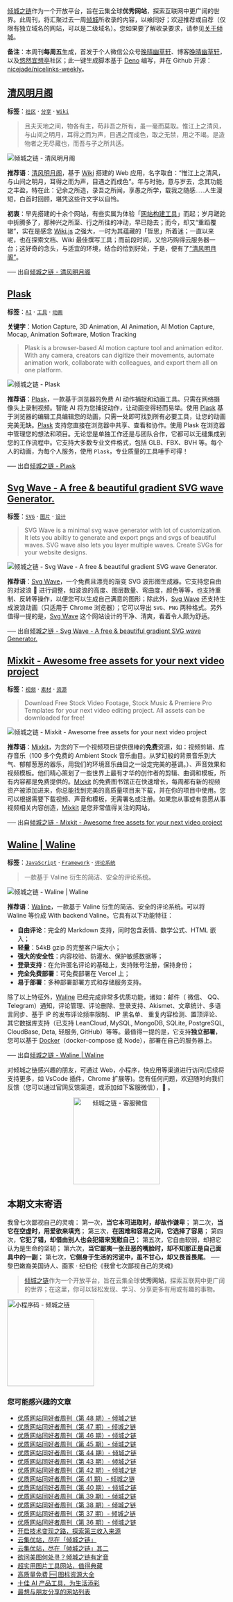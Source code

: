 [倾城之链](https://nicelinks.site/?utm_source=weekly)作为一个开放平台，旨在云集全球**优秀网站**，探索互联网中更广阔的世界。此周刊，将汇聚过去一周[倾城](https://nicelinks.site/?utm_source=weekly)所收录的内容，以飨同好；欢迎推荐或自荐（仅限有独立域名的网站，可以是二级域名）。您如果要了解收录要求，请参见[关于倾城](https://nicelinks.site/about?utm_source=weekly)。

**备注**：本周刊**每周五**生成，首发于个人微信公众号[晚晴幽草轩](https://mp.weixin.qq.com/mp/appmsgalbum?__biz=MzI5MDIwMzM2Mg==&action=getalbum&album_id=1530765143352082433&scene=173&from_msgid=2650641087&from_itemidx=1&count=3#wechat_redirect)、博客[晚晴幽草轩](https://www.jeffjade.com)，以及[悠然宜想亭](https://forum.lovejade.cn/)社区；此一键生成脚本基于 [Deno](https://nicelinks.site/post/602d30aad099ff5688618591) 编写，并在 Github 开源：[nicejade/nicelinks-weekly](https://github.com/nicejade/nicelinks-weekly)。

## [清风明月阁](https://nicelinks.site/post/61e96fec3bc51624375150aa)

**标签**：[`社区`](https://nicelinks.site/tags/社区) · [`分享`](https://nicelinks.site/tags/分享) · [`Wiki`](https://nicelinks.site/tags/Wiki)

> 且夫天地之间，物各有主，苟非吾之所有，虽一毫而莫取。惟江上之清风，与山间之明月，耳得之而为声，目遇之而成色，取之无禁，用之不竭。是造物者之无尽藏也，而吾与子之所共适。

![倾城之链 - 清风明月阁](https://nicelinks.oss-cn-shenzhen.aliyuncs.com/wiki.lovejade.cn.png?x-oss-process=style/png2jpg)

**推荐语**：[清风明月阁](https://nicelinks.site/redirect?url=https://wiki.lovejade.cn/)，基于 [Wiki](https://nicelinks.site/post/61a334f7465c2155e2d15886) 搭建的 Web 应用，名字取自：“惟江上之清风，与山间之明月，耳得之而为声，目遇之而成色”。年与时驰，意与岁去，念其功能之丰盈，特在此：记余之所造，录吾之所闻，享愚之所学，载我之随感.....人生漫短，白首时回顾，堪凭这些许文字以自怜。

**初衷**：早先搭建的十余个网站，有些实属为体验「[网站构建工具](https://nicelinks.site/tags/%E7%BD%91%E7%AB%99%E7%94%9F%E6%88%90%E5%99%A8)」而起；岁月蹉跎中折腾多了，那种兴之所至、行之所往的冲动，早已隐去；而今，却又“重蹈覆辙”，实在是感念 [Wiki.js](https://nicelinks.site/post/61a334f7465c2155e2d15886) 之强大，一时为其蕴藏的「哲思」所着迷；一直以来呢，也在探索文档、Wiki 最佳撰写工具；而前段时间，又恰巧购得云服务器一台；这好奇的念头，与适宜的环境，结合的恰到好处，于是，便有了[“清风明月阁”](https://wiki.lovejade.cn/zh/)。

── 出自[倾城之链 - 清风明月阁](https://nicelinks.site/post/61e96fec3bc51624375150aa)

## [Plask](https://nicelinks.site/post/61e960713bc51624375150a8)

**标签**：[`AI`](https://nicelinks.site/tags/AI) · [`工具`](https://nicelinks.site/tags/工具) · [`动画`](https://nicelinks.site/tags/动画)

**关键字**：Motion Capture, 3D Animation, AI Animation, AI Motion Capture, Mocap, Animation Software, Motion Tracking

> Plask is a browser-based AI motion capture tool and animation editor. With any camera, creators can digitize their movements, automate animation work, collaborate with colleagues, and export them all on one platform.

![倾城之链 - Plask](https://nicelinks.oss-cn-shenzhen.aliyuncs.com/plask.ai.png?x-oss-process=style/png2jpg)

**推荐语**：[Plask](https://nicelinks.site/redirect?url=https://plask.ai/)，一款基于浏览器的免费 AI 动作捕捉和动画工具。只需在网络摄像头上录制视频。智能 AI 将为您捕捉动作，让动画变得轻而易举。使用 [Plask](https://nicelinks.site/redirect?url=https://plask.ai/) 基于浏览器的编辑工具编辑您的动画，只需一处即可找到所有必要工具，让您的动画完美无缺。[Plask](https://nicelinks.site/redirect?url=https://plask.ai/) 支持您直接在浏览器中共享、查看和协作。使用 Plask 在浏览器中管理您的想法和项目。无论您是单独工作还是与团队合作，它都可以无缝集成到您的工作流程中。它支持大多数专业文件格式，包括 GLB、FBX、BVH 等。每个人的动画，为每个人服务，使用 `Plask`，专业质量的工具唾手可得！

── 出自[倾城之链 - Plask](https://nicelinks.site/post/61e960713bc51624375150a8)

## [Svg Wave - A free & beautiful gradient SVG wave Generator.](https://nicelinks.site/post/61e95a223bc51624375150a6)

**标签**：[`SVG`](https://nicelinks.site/tags/SVG) · [`图片`](https://nicelinks.site/tags/图片) · [`设计`](https://nicelinks.site/tags/设计)

> SVG Wave is a minimal svg wave generator with lot of customization. It lets you abiltiy to generate and export pngs and svgs of beautiful waves. SVG wave also lets you layer multiple waves. Create SVGs for your website designs.

![倾城之链 - Svg Wave - A free & beautiful gradient SVG wave Generator.](https://nicelinks.oss-cn-shenzhen.aliyuncs.com/svgwave.in.png?x-oss-process=style/png2jpg)

**推荐语**：[Svg Wave](https://nicelinks.site/redirect?url=https://svgwave.in/)，一个免费且漂亮的渐变 SVG 波形图生成器。它支持您自由的对波浪 🌊 进行调整，如波浪的高度、图层数量、弯曲度，颜色等等，也支持重制、反转等操作，以便您可以生成自己满意的图形；除此外，[Svg Wave](https://nicelinks.site/redirect?url=https://svgwave.in/) 还支持生成波浪动画（只适用于 Chrome 浏览器）；它可以导出 `SVG`、`PNG` 两种格式。另外值得一提的是，[Svg Wave](https://nicelinks.site/redirect?url=https://svgwave.in/) 这个网站设计的干净、清爽，看着令人颇为舒适。

── 出自[倾城之链 - Svg Wave - A free & beautiful gradient SVG wave Generator.](https://nicelinks.site/post/61e95a223bc51624375150a6)

## [Mixkit - Awesome free assets for your next video project](https://nicelinks.site/post/61e82e723bc516243751509d)

**标签**：[`视频`](https://nicelinks.site/tags/视频) · [`素材`](https://nicelinks.site/tags/素材) · [`资源`](https://nicelinks.site/tags/资源)

> Download Free Stock Video Footage, Stock Music & Premiere Pro Templates for your next video editing project. All assets can be downloaded for free!

![倾城之链 - Mixkit - Awesome free assets for your next video project](https://nicelinks.oss-cn-shenzhen.aliyuncs.com/mixkit.co.png?x-oss-process=style/png2jpg)

**推荐语**：[Mixkit](https://nicelinks.site/redirect?url=https://mixkit.co/)，为您的下一个视频项目提供很棒的**免费**资源，如：视频剪辑、库存音乐（100 多个免费的 Ambient Stock 音乐曲目。从梦幻般的背景音乐到大气、郁郁葱葱的器乐，用我们的环境音乐曲目之一设定完美的基调。）、声音效果和视频模板。他们精心策划了一些世界上最有才华的创作者的剪辑、曲调和模板，所有内容都是免费提供的。[Mixkit](https://nicelinks.site/redirect?url=https://mixkit.co/) 的免费图书馆正在快速增长，每周都有新的视频资产被添加进来，你总能找到完美的高质量项目来下载，并在你的项目中使用。您可以根据需要下载视频、声音和模板，无需署名或注册。如果您从事或有意愿从事视频相关内容创造，[Mixkit](https://nicelinks.site/redirect?url=https://mixkit.co/) 是您非常值得关注的网站。

── 出自[倾城之链 - Mixkit - Awesome free assets for your next video project](https://nicelinks.site/post/61e82e723bc516243751509d)

## [Waline | Waline](https://nicelinks.site/post/61e6e0783bc516243751509b)

**标签**：[`JavaScript`](https://nicelinks.site/tags/JavaScript) · [`Framework`](https://nicelinks.site/tags/Framework) · [`评论系统`](https://nicelinks.site/tags/评论系统)

> 一款基于 Valine 衍生的简洁、安全的评论系统。

![倾城之链 - Waline | Waline](https://nicelinks.oss-cn-shenzhen.aliyuncs.com/waline.js.org.png?x-oss-process=style/png2jpg)

**推荐语**：[Waline](https://nicelinks.site/redirect?url=https://waline.js.org/)，一款基于 Valine 衍生的简洁、安全的评论系统。可以将 Waline 等价成 With backend Valine。它具有以下功能特征：

- **自由评论**：完全的 Markdown 支持，同时包含表情、数学公式、HTML 嵌入；
- **轻量**：54kB gzip 的完整客户端大小；
- **强大的安全性**：内容校验、防灌水、保护敏感数据等；
- **登录支持**：在允许匿名评论的基础上，支持账号注册，保持身份；
- **完全免费部署**：可免费部署在 Vercel 上；
- **易于部署**：多种部署部署方式和存储服务支持。

除了以上特征外，[Waline](https://nicelinks.site/redirect?url=https://waline.js.org/) 已经完成非常多优质功能，诸如：邮件（ 微信、 QQ、Telegram）通知，评论管理、评论删除、登录支持、Akismet、文章统计、多语言同步、基于 IP 的发布评论频率限制、 IP 黑名单、 重复内容检测、置顶评论、其它数据库支持（已支持 LeanCloud, MySQL, MongoDB, SQLite, PostgreSQL, CloudBase, Deta, 轻服务, GitHub）等等。最值得一提的是，它支持**独立部署**，您可以基于 [Docker](https://nicelinks.site/post/5b7036890f8719053c094d68)（docker-compose 或 Node），部署在自己的服务器上。

── 出自[倾城之链 - Waline | Waline](https://nicelinks.site/post/61e6e0783bc516243751509b)

对倾城之链感兴趣的朋友，可通过 Web，小程序，快应用等渠道进行访问(后续将支持更多，如 VsCode 插件，Chrome 扩展等)。您有任何问题，欢迎随时向我们反馈（您可以通过官网反馈渠道，或添加如下客服微信），🤲 。

<div align="center"><img src="https://image.nicelinks.site/%E5%80%BE%E5%9F%8E%E4%B9%8B%E9%93%BE-%E5%BE%AE%E4%BF%A1-mini.jpeg" style="width: 200px;min-width: 200px;" alt="倾城之链 - 客服微信"></div>

## 本期文末寄语

我曾七次鄙视自己的灵魂： 第一次，**当它本可进取时，却故作谦卑**； 第二次，**当它在空虚时，用爱欲来填充**； 第三次，**在困难和容易之间，它选择了容易**； 第四次，**它犯了错，却借由别人也会犯错来宽慰自己**； 第五次，它自由软弱，却把它认为是生命的坚韧； 第六次，**当它鄙夷一张丑恶的嘴脸时，却不知那正是自己面具中的一副**； 第七次，**它侧身于生活的污泥中，虽不甘心，却又畏首畏尾**。 ── 黎巴嫩裔美国诗人、画家 · 纪伯伦《我曾七次鄙视自己的灵魂》

> [倾城之链](https://nicelinks.site/?utm_source=weekly)作为一个开放平台，旨在云集全球**优秀网站**，探索互联网中更广阔的世界；在这里，你可以轻松发现、学习、分享更多有用或有趣的事物。

<img src="https://image.nicelinks.site/nicelinks-miniprogram-code.jpeg?imageView2/1/w/300/h/300/interlace/1/ignore-error/1" style="width: 200px;min-width: 200px;" alt="小程序码 - 倾城之链"/>

### 您可能感兴趣的文章

- [优质网站同好者周刊（第 48 期）- 倾城之链](https://blog.nicelinks.site/weekly-048/)
- [优质网站同好者周刊（第 47 期）- 倾城之链](https://blog.nicelinks.site/weekly-047/)
- [优质网站同好者周刊（第 46 期）- 倾城之链](https://blog.nicelinks.site/weekly-046/)
- [优质网站同好者周刊（第 45 期）- 倾城之链](https://forum.lovejade.cn/d/132-45)
- [优质网站同好者周刊（第 44 期）- 倾城之链](https://forum.lovejade.cn/d/130-44)
- [优质网站同好者周刊（第 43 期）- 倾城之链](https://forum.lovejade.cn/d/127-43)
- [优质网站同好者周刊（第 42 期）- 倾城之链](https://forum.lovejade.cn/d/125-42)
- [优质网站同好者周刊（第 41 期）- 倾城之链](https://forum.lovejade.cn/d/121-41)
- [优质网站同好者周刊（第 40 期）- 倾城之链](https://forum.lovejade.cn/d/119-40)
- [优质网站同好者周刊（第 39 期）- 倾城之链](https://forum.lovejade.cn/d/118-39)
- [优质网站同好者周刊（第 38 期）- 倾城之链](https://forum.lovejade.cn/d/116-38)
- [优质网站同好者周刊（第 37 期）- 倾城之链](https://forum.lovejade.cn/d/112-37)
- [优质网站同好者周刊（第 36 期）- 倾城之链](https://forum.lovejade.cn/d/109-36)
- [开启技术变现之路，探索第三收入来源](https://www.jeffjade.com/2020/11/17/173-talk-about-nice-links/)
- [云集优站，尽在「倾城之链」](https://www.jeffjade.com/2017/12/31/136-talk-about-nicelinks-site/)
- [云集优站，尽在「倾城之链」其二](https://www.jeffjade.com/2018/12/23/146-talk-about-nice-links/)
- [欲问美图何处寻？倾城之链有定音](https://www.jeffjade.com/2019/02/17/151-aweome-beautiful-picture-website-list/ "欲问美图何处寻？倾城之链有定音")
- [超实用图片工具网站，值得典藏](https://www.jeffjade.com/2020/07/27/165-aweome-picture-tool-website-list/)
- [高质量免费 🆓 图标资源大全](https://www.jeffjade.com/2020/09/11/169-high-quality-free-icon-resource-collection/)
- [十佳 AI 产品工具，为生活添彩](https://www.jeffjade.com/2020/09/23/170-list-of-top-20-ai-product-tools/)
- [最想与朋友分享的网站列表](https://www.jeffjade.com/2020/09/01/168-list-of-websites-i-most-want-to-share-with-my-friends/)
